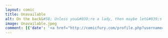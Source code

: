 ```yaml
---
layout: comic
title: Unavailable
alt: On the back&#58; Unless you&#039;re a lady, then maybe let&#039;s talk.
image: Unavailable.jpeg
comment: [{'date': '<a href="http://comicfury.com/profile.php?username=tecco_dsilva" title="tecco_dsilva">tecco_dsilva</a>', 'username': 'tecco_dsilva', 'comment': 'One more filler comic and then maybe later this week or next I&#039;ll start making real actual comics for real.'}]
---
```

